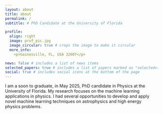 ```yaml
---
layout: about
title: about
permalink: /
subtitle: # PhD Candidate at the University of Florida

profile:
  align: right
  image: prof_pic.jpg
  image_circular: true # crops the image to make it circular
  more_info:
    <p>Gainesville, FL, USA 32607</p>

news: false # includes a list of news items
selected_papers: true # includes a list of papers marked as "selected={true}"
social: true # includes social icons at the bottom of the page
---
```

I am a soon to graduate, in May 2025, PhD candidate in Physics at the University of Florida. My research focuses on the machine learning applications in physics. I had several opportunities to develop and apply novel machine learning techniques on astrophysics and high energy physics problems. 
